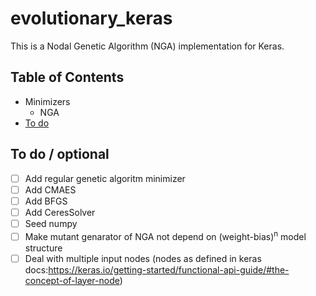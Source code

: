 # evolutionary_keras

This is a Nodal Genetic Algorithm (NGA) implementation for Keras.

## Table of Contents
 * Minimizers
    * NGA
 * [To do](#todo)

## To do / optional
- [ ] Add regular genetic algoritm minimizer
- [ ] Add CMAES
- [ ] Add BFGS
- [ ] Add CeresSolver
- [ ] Seed numpy
- [ ] Make mutant genarator of NGA not depend on (weight-bias)<sup>n</sup> model structure 
- [ ] Deal with multiple input nodes (nodes as defined in keras docs:https://keras.io/getting-started/functional-api-guide/#the-concept-of-layer-node)
